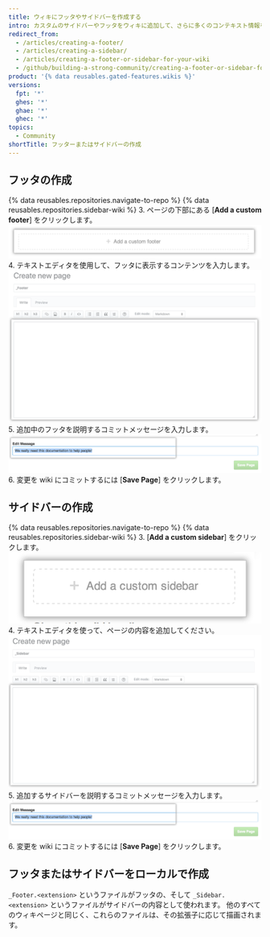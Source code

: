 ```yaml
---
title: ウィキにフッタやサイドバーを作成する
intro: カスタムのサイドバーやフッタをウィキに追加して、さらに多くのコンテキスト情報を読者に提供できます。
redirect_from:
  - /articles/creating-a-footer/
  - /articles/creating-a-sidebar/
  - /articles/creating-a-footer-or-sidebar-for-your-wiki
  - /github/building-a-strong-community/creating-a-footer-or-sidebar-for-your-wiki
product: '{% data reusables.gated-features.wikis %}'
versions:
  fpt: '*'
  ghes: '*'
  ghae: '*'
  ghec: '*'
topics:
  - Community
shortTitle: フッターまたはサイドバーの作成
---
```


## フッタの作成

{% data reusables.repositories.navigate-to-repo %}
{% data reusables.repositories.sidebar-wiki %}
3. ページの下部にある [**Add a custom footer**] をクリックします。 ![ウィキのフッタセクションの追加](/assets/images/help/wiki/wiki_add_footer.png)
4. テキストエディタを使用して、フッタに表示するコンテンツを入力します。 ![ウィキの WYSIWYG](/assets/images/help/wiki/wiki-footer.png)
5. 追加中のフッタを説明するコミットメッセージを入力します。 ![ウィキのコミットメッセージ](/assets/images/help/wiki/wiki_commit_message.png)
6. 変更を wiki にコミットするには [**Save Page**] をクリックします。

## サイドバーの作成

{% data reusables.repositories.navigate-to-repo %}
{% data reusables.repositories.sidebar-wiki %}
3. [**Add a custom sidebar**] をクリックします。 ![ウィキのサイドバーの追加](/assets/images/help/wiki/wiki_add_sidebar.png)
4. テキストエディタを使って、ページの内容を追加してください。 ![ウィキの WYSIWYG](/assets/images/help/wiki/wiki-sidebar.png)
5. 追加するサイドバーを説明するコミットメッセージを入力します。 ![ウィキのコミットメッセージ](/assets/images/help/wiki/wiki_commit_message.png)
6. 変更を wiki にコミットするには [**Save Page**] をクリックします。

## フッタまたはサイドバーをローカルで作成

`_Footer.<extension>` というファイルがフッタの、そして `_Sidebar.<extension>` というファイルがサイドバーの内容として使われます。 他のすべてのウィキページと同じく、これらのファイルは、その拡張子に応じて描画されます。
